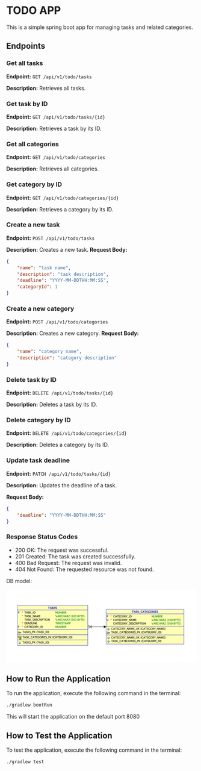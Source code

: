 # TODO APP

This is a simple spring boot app for managing tasks and related categories.

## Endpoints

### Get all tasks

**Endpoint:** `GET /api/v1/todo/tasks`

**Description:** Retrieves all tasks.

### Get task by ID

**Endpoint:** `GET /api/v1/todo/tasks/{id}`

**Description:** Retrieves a task by its ID.

### Get all categories

**Endpoint:** `GET /api/v1/todo/categories`

**Description:** Retrieves all categories.

### Get category by ID

**Endpoint:** `GET /api/v1/todo/categories/{id}`

**Description:** Retrieves a category by its ID.

### Create a new task

**Endpoint:** `POST /api/v1/todo/tasks`

**Description:** Creates a new task.
**Request Body:**
```json
{
    "name": "task name",
    "description": "task description",
    "deadline": "YYYY-MM-DDTHH:MM:SS",
    "categoryId": 1
}
```

### Create a new category

**Endpoint:** `POST /api/v1/todo/categories`

**Description:** Creates a new category.
**Request Body:**
```json
{
    "name": "category name",
    "description": "category description"
}
```

### Delete task by ID

**Endpoint:** `DELETE /api/v1/todo/tasks/{id}`

**Description:** Deletes a task by its ID.

### Delete category by ID

**Endpoint:** `DELETE /api/v1/todo/categories/{id}`

**Description:** Deletes a category by its ID.

### Update task deadline

**Endpoint:** `PATCH /api/v1/todo/tasks/{id}`

**Description:** Updates the deadline of a task.

**Request Body:**
```json
{
    "deadline": "YYYY-MM-DDTHH:MM:SS"
}
```
### Response Status Codes
 - 200 OK: The request was successful.
 - 201 Created: The task was created successfully.
 - 400 Bad Request: The request was invalid.
 - 404 Not Found: The requested resource was not found.

DB model:

![DB model](DBModel.png)

## How to Run the Application

To run the application, execute the following command in the terminal:

```bash
./gradlew bootRun
```
This will start the application on the default port 8080

## How to Test the Application

To test the application, execute the following command in the terminal:

```bash
./gradlew test
```

